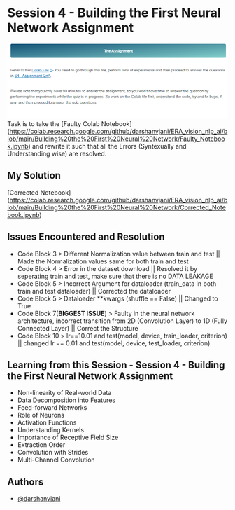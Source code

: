 
# Session 4 - Building the First Neural Network Assignment

![Instruction for Assignment](https://raw.githubusercontent.com/darshanvjani/ERA_vision_nlp_ai/main/Building%20the%20First%20Neural%20Network/Images/assignment.PNG)
Task is to take the [Faulty Colab Notebook] (https://colab.research.google.com/github/darshanvjani/ERA_vision_nlp_ai/blob/main/Building%20the%20First%20Neural%20Network/Faulty_Notebook.ipynb) and rewrite it such that all the Errors (Syntexually and Understanding wise) are resolved.

## My Solution

[Corrected Notebook] (https://colab.research.google.com/github/darshanvjani/ERA_vision_nlp_ai/blob/main/Building%20the%20First%20Neural%20Network/Corrected_Notebook.ipynb)

## Issues Encountered and Resolution
- Code Block 3 > Different Normalization value between train and test || Made the Normalization values same for both train and test
- Code Block 4 > Error in the dataset download || Resolved it by seperating train and test, make sure that there is no DATA LEAKAGE
- Code Block 5 > Incorrect Argument for dataloader (train_data in both train and test dataloader) || Corrected the dataloader
- Code Block 5 > Dataloader **kwargs (shuffle == False) || Changed to True
- Code Block 7(**BIGGEST ISSUE**) > Faulty in the neural network architecture, incorrect transition from 2D (Convolution Layer) to 1D (Fully Connected Layer) || Correct the Structure
- Code Block 10 > lr==10.01 and test(model, device, train_loader, criterion) || changed lr == 0.01 and test(model, device, test_loader, criterion)

## Learning from this Session - Session 4 - Building the First Neural Network Assignment
- Non-linearity of Real-world Data
- Data Decomposition into Features
- Feed-forward Networks
- Role of Neurons
- Activation Functions
- Understanding Kernels
- Importance of Receptive Field Size
- Extraction Order
- Convolution with Strides
- Multi-Channel Convolution


## Authors

- [@darshanvjani](https://github.com/darshanvjani)

